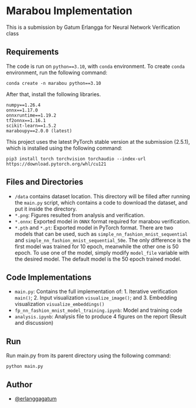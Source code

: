 
# Marabou Implementation

This is a submission by Gatum Erlangga for Neural Network Verification class

## Requirements
The code is run on ```python==3.10```, with ```conda``` environment. To create ```conda``` environment, run the following command:
```
conda create -n marabou python==3.10
```
After that, install the following libraries.
```
numpy==1.26.4
onnx==1.17.0
onnxruntime==1.19.2
tf2onnx==1.16.1
scikit-learn==1.5.2
maraboupy==2.0.0 (latest)
```
This project uses the latest PyTorch stable version at the submission (2.5.1), which is  installed using the following command:
```
pip3 install torch torchvision torchaudio --index-url https://download.pytorch.org/whl/cu121
```


## Files and Directories
- `/data` contains dataset location. This directory will be filled after running the `main.py` script, which contains a code to download the dataset, and put it inside the directory.
- `*.png`: Figures resulted from analysis and verification.
- `*.onnx`: Exported model in `ONNX` format required for marabou verification.
- `*.pth` and `*.pt`: Exported model in PyTorch format. There are two models that can be used, such as `simple_nn_fashion_mnist_sequential` and `simple_nn_fashion_mnist_sequential_50e`. The only difference is the first model was trained for 10 epoch, meanwhile the other one is 50 epoch. To use one of the model, simply modify `model_file` variable with the desired model. The default model is the 50 epoch trained model.

## Code Implementations
- `main.py`: Contains the full implementation of: 1. Iterative verification `main()`; 2. Input visualization `visualize_image()`; and 3. Embedding visualization `visualize_embeddings()`
- `fp_nn_fashion_mnist_model_training.ipynb`: Model and training code
- `analysis.ipynb`: Analysis file to produce 4 figures on the report (Result and discussion)

## Run
Run main.py from its parent directory using the following command:
```
python main.py
```

## Author
- [@erlanggagatum](https://www.github.com/erlanggagatum)